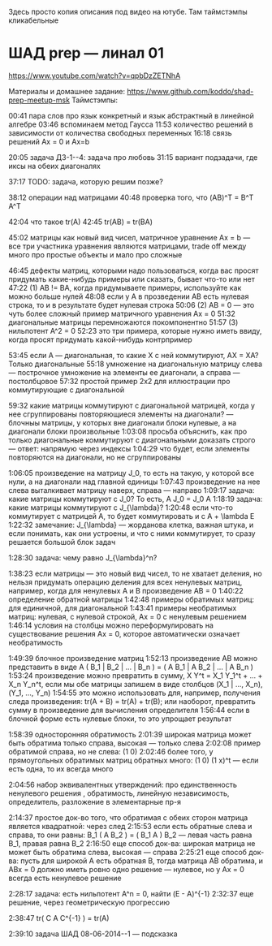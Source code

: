 Здесь просто копия описания под видео на ютубе. Там таймстэмпы кликабельные

# ШАД prep — линал 01

https://www.youtube.com/watch?v=qpbDzZETNhA

Материалы и домашнее задание: https://www.github.com/koddo/shad-prep-meetup-msk
Таймстэмпы:

00:41 пара слов про язык конкретный и язык абстрактный в линейной алгебре
03:46 вспоминаем метод Гаусса
11:53 количество решений в зависимости от количества свободных переменных
16:18 связь решений Ax = 0 и Ax=b

20:05 задача ДЗ-1--4: задача про любовь 
31:15 вариант подзадачи, где иксы на обеих диагоналях

37:17 TODO: задача, которую решим позже?

38:12 операции над матрицами
40:48 проверка того, что (AB)^T = B^T A^T

42:04 что такое tr(A)
42:45 tr(AB) = tr(BA)

45:02 матрицы как новый вид чисел, матричное уравнение Ax = b — все три участника уравнения являются матрицами, trade off между много про простые объекты и мало про сложные

46:45 дефекты матриц, которыми надо пользоваться, когда вас просят придумать какие-нибудь примеры или сказать, бывает что-то или нет
47:22 (1) AB != BA, когда придумываете примеры, используйте как можно больше нулей
48:08 если у А в прозведении AB есть нулевая строка, то и в результате будет нулевая строка
50:06 (2) AB = 0 — это чуть более сложный пример матричного уравнения Ax = 0
51:32 диагональные матрицы перемножаются покомпонентно
51:57 (3) нильпотент A^2 = 0
52:23 это три примера, которые нужно иметь ввиду, когда просят придумать какой-нибудь контрпример

53:45 если A — диагональная, то какие X с ней коммутируют, AX = XA? Только диагональные 
55:18 умножение на диагональную матрицу слева — построчное умножение на элементы ее диагонали, а справа — постолбцовое
57:32 простой пример 2x2 для иллюстрации про коммутирующие с диагональной

59:32 какие матрицы коммутируют с диагональной матрицей, когда у нее сгруппированы повторяющиеся элементы на диагонали? — блочныы матрицы, у которых вне диагонали блоки нулевые, а на диагонали блоки произвольные
1:03:08 просьба объяснить, как про только диагональные коммутируют с диагональными доказать строго — ответ: напрямую через индексы
1:04:29 что будет, если элементы повторяются на диагонали, но не сгруппированы

1:06:05 произведение на матрицу J_0, то есть на такую, у которой все нули, а на диагонали над главной единицы
1:07:43 произведение на нее слева выталкивает матрицу наверх, справа — направо
1:09:17 задача: какие матрицы коммутируют с J_0? То есть, A J_0 = J_0 A 
1:18:19 задача: какие матрицы коммутируют с J_{\lambda}?
1:20:48 если что-то коммутирует с матрицей A, то будет коммутировать и с A + \lambda E
1:22:32 замечание: J_{\lambda} — жорданова клетка, важная штука, и если понимать, как они устроены, и что с ними коммутирует, то сразу решается большой блок задач

1:28:30 задача: чему равно J_{\lambda}^n?

1:38:23 если матрицы — это новый вид чисел, то не хватает деления, но нельзя придумать операцию деления для всех ненулевых матриц, например, когда для ненулевых A и B произведение AB = 0
1:40:22 определение обратной матрицы
1:42:48 примеры обратимых матриц: для единичной, для диагональной
1:43:41 примеры необратимых матриц: нулевая, с нулевой строкой, Ax = 0 с ненулевым решением
1:46:14 условия на столбцы можно переформулировать на существование решения Ax = 0, которое автоматически означает необратимость

1:49:39 блочное произведение матриц
1:52:13 произведение AB можно представить в виде A ( B_1 | B_2 | ... | B_n ) = ( A B_1 | A B_2 | ... | A B_n )
1:53:24 произведение можно превратить в сумму, X Y^t = X_1 Y_1^t + ... + X_n Y_n^t, если мы обе матрицы запишем в виде столбцов (X_1 | ..., X_n), (Y_1, ..., Y_n) 
1:54:55 это можно использовать для, например, получения следа произведения: tr(A + B) = tr(A) + tr(B); или наоборот, превратить сумму в произведение для вычисления определителя
1:56:44 если в блочной форме есть нулевые блоки, то это упрощает результат

1:58:39 односторонняя обратимость
2:01:39 широкая матрица может быть обратима только справа, высокая — только слева
2:02:08 пример обратимой справа, но не слева: (1 0)
2:02:46 более того, у прямоугольных обратимых матриц обратных много: (1 0) (1 x)^t — если есть одна, то их всегда много

2:04:56 набор эквивалентных утверждений: про единственность ненулевого решения , обратимость, линейную независимость, определитель, разложение в элементарные пр-я

2:14:37 простое док-во того, что обратимая с обеих сторон матрица является квадратной: через след
2:15:53 если есть обратные слева и справа, то они равны: B_1 ( A B_2 ) = ( B_1 A ) B_2 — левая часть равна B_1, правая равна B_2
2:16:50 еще способ док-ва: широкая матрица не может быть обратима слева, высокая — справа
2:25:21 еще способ док-ва: пусть для широкой A есть обратная B, тогда матрица AB обратима, и ABx = 0 должно иметь ровно одно решение — нулевое, но у Ax = 0 всегда есть ненулевое решение

2:28:17 задача: есть нильпотент A^n = 0, найти (E - A)^{-1}
2:32:37 еще решение, через геометрическую прогрессию

2:38:47 tr( C A C^{-1} ) = tr(A)

2:39:10 задача ШАД 08-06-2014--1 — подсказка
